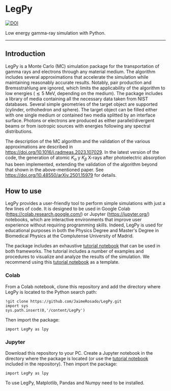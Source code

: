 # LegPy

[![DOI](https://zenodo.org/badge/DOI/10.5281/zenodo.8414274.svg)](https://doi.org/10.5281/zenodo.8414274)

Low energy gamma-ray simulation with Python.

--------

## Introduction

LegPy is a Monte Carlo (MC) simulation package for the transportation of gamma rays and electrons through any material medium. The algorithm includes several approximations that accelerate the simulation while maintaining reasonably accurate results. Notably, pair production and Bremsstrahlung are ignored, which limits the applicability of the algorithm to low energies ($\lesssim 5$ MeV, depending on the medium). The package includes a library of media containing all the necessary data taken from NIST databases. Several simple geometries of the target object are supported (cylinder, orthohedron and sphere). The target object can be filled either with one single medium or contained two media splitted by an interface surface. Photons or electrons are produced as either parallel/divergent beams or from isotropic sources with energies following any spectral distributions.

The description of the MC algorithm and the validation of the various approximations are described in https://doi.org/10.1016/j.radmeas.2023.107029. In the latest version of the code, the generation of atomic $K_\alpha$ y $K_\beta$ X-rays after photoelectric absorption has been implemented, extending the validation of the algorithm beyond that shown in the above-mentioned paper. See https://doi.org/10.48550/arXiv.2501.15979 for details.

## How to use

LegPy provides a user-friendly tool to perform simple simulations with just a few lines of code. It is designed to be used in Google Colab (https://colab.research.google.com/) or Jupyter (https://jupyter.org/) notebooks, which are interactive environments that improve user experience without requiring programming skills. Indeed, LegPy is used for educational purposes in both the Physics Degree and Master's Degree in Biomedical Physics at the Complutense University of Madrid.

The package includes an exhaustive [tutorial notebook](https://github.com/JaimeRosado/LegPy/blob/main/LegPy_tutorial.ipynb) that can be used in both frameworks. The tutorial includes a number of examples and procedures to visualize and analyze the results of the simulation. We recommend using this [tutorial notebook](https://github.com/JaimeRosado/LegPy/blob/main/LegPy_tutorial.ipynb) as a template.

### Colab

From a Colab notebook, clone this repository and add the directory where LegPy is located to the Python search path:
```
!git clone https://github.com/JaimeRosado/LegPy.git
import sys
sys.path.insert(0,'/content/LegPy')
```
Then import the package:
```
import LegPy as lpy
```

### Jupyter

Download this repository to your PC. Create a Jupyter notebook in the directory where the package is located (or use the [tutorial notebook](https://github.com/JaimeRosado/LegPy/blob/main/LegPy_tutorial.ipynb) included in the repository). Then import the package:
```
import LegPy as lpy
```
To use LegPy, Matplotlib, Pandas and Numpy need to be installed.
